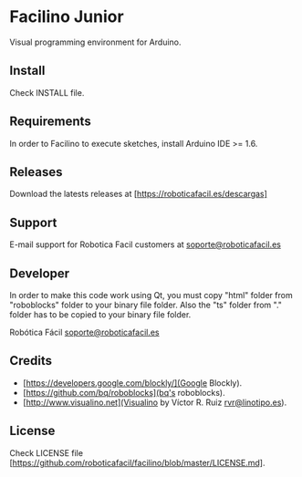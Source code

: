 Facilino Junior
=========

Visual programming environment for Arduino.


Install
-------

Check INSTALL file.


Requirements
------------

In order to Facilino to execute sketches, install Arduino IDE >= 1.6.


Releases
---------

Download the latests releases at [https://roboticafacil.es/descargas]

Support
-------

E-mail support for Robotica Facil customers at <soporte@roboticafacil.es>


Developer
---------

In order to make this code work using Qt, you must copy "html" folder from "roboblocks" folder to your binary file folder. Also the "ts" folder from "." folder has to be copied to your binary file folder.

Robótica Fácil <soporte@roboticafacil.es>


Credits
-------

* [https://developers.google.com/blockly/](Google Blockly).
* [https://github.com/bq/roboblocks](bq's roboblocks).
* [http://www.visualino.net](Visualino by Víctor R. Ruiz <rvr@linotipo.es>).


License
-------

Check LICENSE file [https://github.com/roboticafacil/facilino/blob/master/LICENSE.md].
